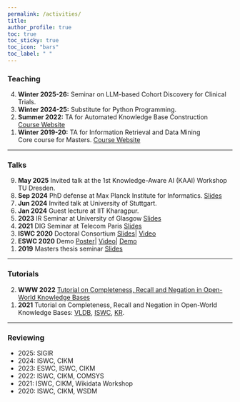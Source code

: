 ```yaml
---
permalink: /activities/
title: 
author_profile: true
toc: true
toc_sticky: true
toc_icon: "bars"
toc_label: " "
---
```


<!-- <ul class="small">
	<a href="#teaching">Teaching</a>
	<a href="#talks">Talks</a>
	<a href="#tutorials">Tutorials</a>
	<a href="#reviewing">Reviewing</a>
</ul> -->


<h3 id="teaching">Teaching</h3>
<ol reversed class="small">
	<li>
		<strong>Winter 2025-26:</strong> Seminar on LLM-based Cohort Discovery for Clinical Trials.
	</li>
	<li>
		<strong>Winter 2024-25:</strong> Substitute for Python Programming.
	</li>
	<li>
		<strong>Summer 2022:</strong> TA for Automated Knowledge Base Construction <br> <a href="https://www.mpi-inf.mpg.de/departments/databases-and-information-systems/teaching/ss2022/akbc">Course Website</a>
	</li>
	<li>
		<strong>Winter 2019-20:</strong> TA for Information Retrieval and Data Mining <br>
		Core course for Masters. <a href="https://www.mpi-inf.mpg.de/departments/databases-and-information-systems/teaching/ws1920/irdm19">Course Website</a>
	</li>
</ol>

<hr>

<h3 id="talks">Talks</h3>
<ol reversed class="small">
	<li>
		<strong>May 2025</strong> Invited talk at the 1st Knowledge-Aware AI (KAAI) Workshop TU Dresden.
	</li>
	<li>
		<strong>Sep 2024</strong> PhD defense at Max Planck Institute for Informatics.
		<a href="/files/Defense_slides_30.09.2024_Shrestha_Ghosh.pdf">Slides</a>
	</li>
	<li>
		<strong>Jun 2024</strong> Invited talk at University of Stuttgart.
	</li>
	<li>
		<strong>Jan 2024</strong> Guest lecture at IIT Kharagpur.
	</li>
	<li>
		<strong>2023</strong> IR Seminar at University of Glasgow
		<a href="https://docs.google.com/presentation/d/11lycJDr44rX1nZxDT4FBHEasdMstCbR5DT1aXbVRm8Y/edit?usp=sharing">Slides</a>
	</li>
	<li>
		<strong>2021</strong> DIG Seminar at Telecom Paris
		<a href="https://docs.google.com/presentation/d/1JCETTSArnAUUTmMOOFRLsSvG9iBlzQU0ib2HkvDc350/edit?usp=sharing">Slides</a>
	</li>
	<li>
		<strong>ISWC 2020</strong> Doctoral Consortium 
		<a href="/files/ISWC_2020_slides.pdf">Slides</a>|
		<a href="https://drive.google.com/file/d/1-HhFCuK9e8iyWr33NxV0Imy8SK1_v_Fa/view?usp=sharing">Video</a>
	</li>
	<li>
		<strong>ESWC 2020</strong> Demo 
		<a href="/files/ESWC_2020.pdf">Poster</a>|
		<a href="https://drive.google.com/file/d/1Uw5wWPuGpfuXuD3HXawvs_uqyPQv98gU/view?usp=sharing">Video</a>|
		<a href="https://counqer.mpi-inf.mpg.de/spo/">Demo</a>
	</li>
	<li>
		<strong>2019</strong> Masters thesis seminar
		<a href="/files/MSc_2019.pdf">Slides</a>
	</li>
</ol>

<hr>

<h3 id="tutorials">Tutorials</h3>
<ol reversed class="small">
	<li>
		<strong>WWW 2022</strong>
		<a href="https://www2022.thewebconf.org/tutorials/">Tutorial on Completeness, Recall and Negation in Open-World Knowledge Bases</a>
	</li>
	<li>
		<strong>2021</strong> Tutorial on Completeness, Recall and Negation in Open-World Knowledge Bases: 
		<a href="https://vldb.org/2021/?program-schedule-tutorials">VLDB</a>, <a href="https://iswc2021.semanticweb.org/tutorial-schedule">ISWC</a>, <a href="https://kr2021.kbsg.rwth-aachen.de/static/program/4/">KR</a>.
	</li>
</ol>

<hr>

<h3 id="reviewing">Reviewing</h3>
<ul reversed class="small">
	<li>2025: SIGIR</li>
	<li>2024: ISWC, CIKM</li>
	<li>2023: ESWC, ISWC, CIKM</li>
	<li>2022: ISWC, CIKM, COMSYS</li>
	<li>2021: ISWC, CIKM, Wikidata Workshop</li>
	<li>2020: ISWC, CIKM, WSDM</li>
</ul>
